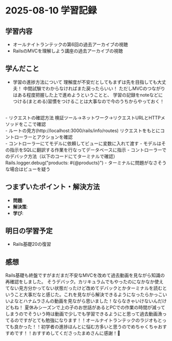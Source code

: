 # 2025-08-10 学習記録

## 学習内容
- オールナイトランテックの第6回の過去アーカイブの視聴
- RailsのMVCを理解しよう講座の過去アーカイブの視聴

## 学んだこと
- 学習の進捗方法について
理解度が不安だとしてもまずは先を目指しても大丈夫！
中間試験でわからなければまた戻ったらいい！
ただしMVCのつながりはある程度把握した上で進めようということと、
学習の記録をnoteなどにつける(まとめる)習慣をつけることは大事なので今のうちからやっておく！
<br>
- リクエストの確認方法
検証ツール→ネットワーク→リクエストURLとHTTPメソッドをここで確認
<br>
- ルートの見方(http://localhost:3000/rails/info/routes)
リクエストをもとにコントローラーとアクションを確認
<br>
- コントローラーにてモデルに依頼してビューに変数に入れて渡す
- モデルはその指示をSQLに翻訳する作業を行なってデータベースに指示
- コントローラーでのデバック方法（以下のコードにてターミナルで確認）
Rails.logger.debug("products: #{@products}")
- ターミナルに問題がなさそうな場合はビューを疑う

## つまずいたポイント・解決方法
- **問題**:
- **解決策**:
- **学び**:

## 明日の学習予定
- Rails基礎20の復習

## 感想
Rails基礎も終盤ですがまだまだ不安なMVCを改めて過去動画を見ながら知識の再確認をしました。
そうデバック。カリキュラムでもやったのになかなか使えてない見方分かってない状態だったけど改めてデバックとかターミナルを読むということ大事だなと感じた。これを見ながら解決できるようになったらかっこいいよなとハナムラさんの動画を見ながら思いました！ならなきゃいけないんだけどもね！
夏休みシーズンで上の子のお世話があるとPCでの作業の時間が減ってしまうのでそういう時は動画で少しでも学習できるようにと思って過去動画漁ってるのですがとても勉強になります！！オールナイトランテックのラジオもとっても良かった！！初学者の進捗ほんとに悩む方多いと思うのでめちゃくちゃおすすめです！！おすすめしてくださったまめさんに感謝！🫛
